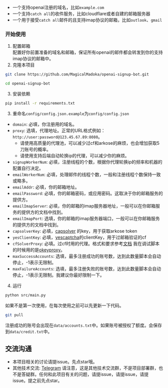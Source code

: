 

- 一个支持openai注册的域名，比如`example.com`
- 一个支持`catch all`的收件服务，比如cloudflare或者自建的邮箱服务器
- 一个用于接受`catch all`邮件的且支持imap协议的邮箱，比如`outlook`、`gmail`

### 开始使用

1. 配置邮箱  
   配置好你前置准备的域名和邮箱，保证所有openai的邮件都会转发到你的支持imap协议的邮箱中。
2. 克隆本项目

```bash
git clone https://github.com/MagicalMadoka/openai-signup-bot.git

cd openai-signup-bot
```

3. 安装依赖

```bash
pip install -r requirements.txt
```

3. 重命名`config/config.json.example`为`config/config.json`

- `domain`: 必填，你注册用的域名。
- `proxy`: 选填，代理地址。正常的URL格式例如：`http://user:password@123.45.67.89:8080`。
    - 请使用高质量的代理池，可以减少过cf和arkose的麻烦，也会增加获取5刀账号的概率。
    - 请使用支持后端自动轮换ip的代理，可以减少你的麻烦。
- `signupWorkerNum`: 必填，注册线程的个数，根据你代理轮换ip的频率和机器的配置自行决定。
- `emailWorkerNum`: 必填，处理邮件的线程个数，一般和注册线程个数保持一致或略多。
- `emailAddr`: 必填，你的邮箱地址。
- `emailPassword`: 必填，你的邮箱密码，或应用密码。这取决于你的邮箱服务的提供方。
- `emailImapServer`: 必填，你的邮箱的imap服务器地址，一般可以在你邮箱服务的提供方的文档中找到。
- `emailImapPort`: 选填，你的邮箱的imap服务器端口，一般可以在你邮箱服务的提供方的文档中找到。
- `capsolverKey`: 必填，[capsolver](https://dashboard.capsolver.com/passport/register?inviteCode=DcXKh_eA522p)
  的key，用于获取arkose token
- `yesClientKey`: 必填，[yescaptcha](https://yescaptcha.com/i/oFmkQz)的clientKey，用于过邮箱验证的cf
- `cfSolverProxy`:
  必填。过cf时用的代理。格式和要求参考[文档](https://yescaptcha.atlassian.net/wiki/spaces/YESCAPTCHA/pages/86409217/CloudFlareTask+CloudFlare5)
  我在调试脚本的时候用的是[okeyproxy](https://www.okeyproxy.com?ref=y6lg9s)。
- `maxSuccessAccounts`: 选填，最多注册成功的账号数，达到此数量脚本会自动停止，-1表示无限制。
- `maxFailureAccounts`: 选填，最多注册失败的账号数，达到此数量脚本会自动停止，-1表示无限制。我建议你最好限制一下。

4. 运行

```bash
python src/main.py
```

如果不是第一次使用，在每次使用之前可以先更新一下代码。

```bash
git pull
```

注册成功的账号会出现在`data/accounts.txt`中。如果账号被授权了额度。会保存到`data/credit.txt`中。

## 交流沟通

- 本项目相关的讨论请提issue。先点star哦。
- 其他技术交流: [Telegram](https://t.me/+iNf8qQk0KUpkYmEx)
  请注意，这是其他技术交流群，不是项目部署群，也不是答疑群。任何和此项目有关的问题，请提issue，请提issue，请提issue。提之前先点star。

